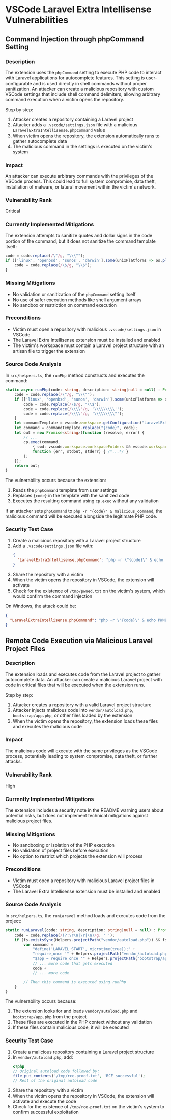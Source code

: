 # VSCode Laravel Extra Intellisense Vulnerabilities

## Command Injection through phpCommand Setting

### Description
The extension uses the `phpCommand` setting to execute PHP code to interact with Laravel applications for autocomplete features. This setting is user-configurable and is used directly in shell commands without proper sanitization. An attacker can create a malicious repository with custom VSCode settings that include shell command delimiters, allowing arbitrary command execution when a victim opens the repository.

Step by step:
1. Attacker creates a repository containing a Laravel project
2. Attacker adds a `.vscode/settings.json` file with a malicious `LaravelExtraIntellisense.phpCommand` value
3. When victim opens the repository, the extension automatically runs to gather autocomplete data
4. The malicious command in the settings is executed on the victim's system

### Impact
An attacker can execute arbitrary commands with the privileges of the VSCode process. This could lead to full system compromise, data theft, installation of malware, or lateral movement within the victim's network.

### Vulnerability Rank
Critical

### Currently Implemented Mitigations
The extension attempts to sanitize quotes and dollar signs in the code portion of the command, but it does not sanitize the command template itself:

```typescript
code = code.replace(/\"/g, "\\\"");
if (['linux', 'openbsd', 'sunos', 'darwin'].some(unixPlatforms => os.platform().includes(unixPlatforms))) {
    code = code.replace(/\$/g, "\\$");
}
```

### Missing Mitigations
- No validation or sanitization of the `phpCommand` setting itself
- No use of safer execution methods like shell argument arrays
- No sandbox or restriction on command execution

### Preconditions
- Victim must open a repository with malicious `.vscode/settings.json` in VSCode
- The Laravel Extra Intellisense extension must be installed and enabled
- The victim's workspace must contain a Laravel project structure with an artisan file to trigger the extension

### Source Code Analysis
In `src/helpers.ts`, the `runPhp` method constructs and executes the command:

```typescript
static async runPhp(code: string, description: string|null = null) : Promise<string> {
    code = code.replace(/\"/g, "\\\"");
    if (['linux', 'openbsd', 'sunos', 'darwin'].some(unixPlatforms => os.platform().includes(unixPlatforms))) {
        code = code.replace(/\$/g, "\\$");
        code = code.replace(/\\\\'/g, '\\\\\\\\\'');
        code = code.replace(/\\\\"/g, '\\\\\\\\\"');
    }
    let commandTemplate = vscode.workspace.getConfiguration("LaravelExtraIntellisense").get<string>('phpCommand') ?? "php -r \"{code}\"";
    let command = commandTemplate.replace("{code}", code);
    let out = new Promise<string>(function (resolve, error) {
        // ...
        cp.exec(command,
            { cwd: vscode.workspace.workspaceFolders && vscode.workspace.workspaceFolders.length > 0 ? vscode.workspace.workspaceFolders[0].uri.fsPath : undefined },
            function (err, stdout, stderr) { /*...*/ }
        );
    });
    return out;
}
```

The vulnerability occurs because the extension:
1. Reads the `phpCommand` template from user settings
2. Replaces `{code}` in the template with the sanitized code
3. Executes the resulting command using `cp.exec` without any validation

If an attacker sets `phpCommand` to `php -r "{code}" & malicious_command`, the malicious command will be executed alongside the legitimate PHP code.

### Security Test Case
1. Create a malicious repository with a Laravel project structure
2. Add a `.vscode/settings.json` file with:
   ```json
   {
     "LaravelExtraIntellisense.phpCommand": "php -r \"{code}\" & echo 'PWNED' > /tmp/pwned.txt"
   }
   ```
3. Share the repository with a victim
4. When the victim opens the repository in VSCode, the extension will activate
5. Check for the existence of `/tmp/pwned.txt` on the victim's system, which would confirm the command injection

On Windows, the attack could be:
```json
{
  "LaravelExtraIntellisense.phpCommand": "php -r \"{code}\" & echo PWNED > %TEMP%\\pwned.txt"
}
```

## Remote Code Execution via Malicious Laravel Project Files

### Description
The extension loads and executes code from the Laravel project to gather autocomplete data. An attacker can create a malicious Laravel project with code in critical files that will be executed when the extension runs.

Step by step:
1. Attacker creates a repository with a valid Laravel project structure
2. Attacker injects malicious code into `vendor/autoload.php`, `bootstrap/app.php`, or other files loaded by the extension
3. When the victim opens the repository, the extension loads these files and executes the malicious code

### Impact
The malicious code will execute with the same privileges as the VSCode process, potentially leading to system compromise, data theft, or further attacks.

### Vulnerability Rank
High

### Currently Implemented Mitigations
The extension includes a security note in the README warning users about potential risks, but does not implement technical mitigations against malicious project files.

### Missing Mitigations
- No sandboxing or isolation of the PHP execution
- No validation of project files before execution
- No option to restrict which projects the extension will process

### Preconditions
- Victim must open a repository with malicious Laravel project files in VSCode
- The Laravel Extra Intellisense extension must be installed and enabled

### Source Code Analysis
In `src/helpers.ts`, the `runLaravel` method loads and executes code from the project:

```typescript
static runLaravel(code: string, description: string|null = null) : Promise<string> {
    code = code.replace(/(?:\r\n|\r|\n)/g, ' ');
    if (fs.existsSync(Helpers.projectPath("vendor/autoload.php")) && fs.existsSync(Helpers.projectPath("bootstrap/app.php"))) {
        var command =
            "define('LARAVEL_START', microtime(true));" +
            "require_once '" + Helpers.projectPath("vendor/autoload.php", true) + "';" +
            "$app = require_once '" + Helpers.projectPath("bootstrap/app.php", true) + "';" +
            // ... more code that gets executed
            code +
            // ... more code

        // Then this command is executed using runPhp
    }
}
```

The vulnerability occurs because:
1. The extension looks for and loads `vendor/autoload.php` and `bootstrap/app.php` from the project
2. These files are executed in the PHP context without any validation
3. If these files contain malicious code, it will be executed

### Security Test Case
1. Create a malicious repository containing a Laravel project structure
2. In `vendor/autoload.php`, add:
   ```php
   <?php
   // Original autoload code followed by:
   file_put_contents('/tmp/rce-proof.txt', 'RCE successful');
   // Rest of the original autoload code
   ```
3. Share the repository with a victim
4. When the victim opens the repository in VSCode, the extension will activate and execute the code
5. Check for the existence of `/tmp/rce-proof.txt` on the victim's system to confirm successful exploitation
